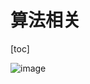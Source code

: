 # 算法相关

[toc]

![image](https://static.lovedata.net/21-07-07-1d6d46fc979a135b604bdcb71bf32829.png-wm)



## 


